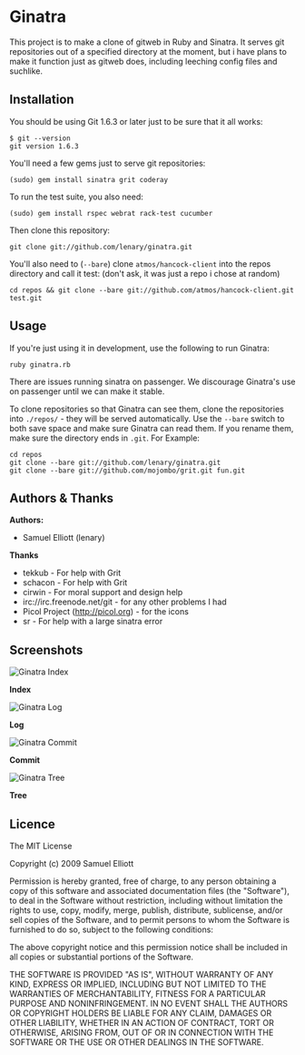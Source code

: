 Ginatra
=======

This project  is to make a  clone of gitweb in  Ruby and Sinatra. It  serves git
repositories out  of a specified  directory at the moment,  but i have  plans to
make  it function  just  as gitweb  does, including  leeching  config files  and
suchlike.

Installation
------------

You should be using Git 1.6.3 or later just to be sure that it all works:

    $ git --version
    git version 1.6.3

You'll need a few gems just to serve git repositories:

    (sudo) gem install sinatra grit coderay

To run the test suite, you also need:

    (sudo) gem install rspec webrat rack-test cucumber 
    
Then clone this repository:

    git clone git://github.com/lenary/ginatra.git
    
You'll  also need  to  (`--bare`) clone  `atmos/hancock-client`  into the  repos
directory and call it test: (don't ask, it was just a repo i chose at random)

    cd repos && git clone --bare git://github.com/atmos/hancock-client.git test.git
    
Usage
-----
        
If you're just using it in development, use the following to run Ginatra:

    ruby ginatra.rb
    
There are issues running sinatra on passenger. We discourage Ginatra's use on passenger until we can make it stable.

To clone repositories so that Ginatra  can see them, clone the repositories into
`./repos/` - they will be served  automatically. Use the `--bare` switch to both
save space and  make sure Ginatra can  read them. If you rename  them, make sure
the directory ends in `.git`. For Example:

    cd repos
    git clone --bare git://github.com/lenary/ginatra.git
    git clone --bare git://github.com/mojombo/grit.git fun.git

Authors & Thanks
----------------

**Authors:**

- Samuel Elliott (lenary)

**Thanks**

- tekkub - For help with Grit
- schacon - For help with Grit
- cirwin - For moral support and design help
- irc://irc.freenode.net/git - for any other problems I had
- Picol Project (http://picol.org) - for the icons
- sr - For help with a large sinatra error

Screenshots
-----------

![Ginatra Index](http://lenary-uploads.appspot.com/img/i?id=ag5sZW5hcnktdXBsb2Fkc3IMCxIFSW1hZ2UYuRcM&w=500&h=500 "Ginatra Index")

**Index**

![Ginatra Log](http://lenary-uploads.appspot.com/img/i?id=ag5sZW5hcnktdXBsb2Fkc3IMCxIFSW1hZ2UYuhcM&w=500&h=500 "Ginatra Log")

**Log**

![Ginatra Commit](http://lenary-uploads.appspot.com/img/i?id=ag5sZW5hcnktdXBsb2Fkc3IMCxIFSW1hZ2UYuxcM&w=500&h=500 "Ginatra Commit")

**Commit**

![Ginatra Tree](http://lenary-uploads.appspot.com/img/i?id=ag5sZW5hcnktdXBsb2Fkc3IMCxIFSW1hZ2UYuxcM&w=500&h=500 "Ginatra Tree")

**Tree**

Licence
-------

The MIT License

Copyright (c) 2009 Samuel Elliott

Permission is hereby granted, free of charge,  to any person obtaining a copy of
this software  and associated documentation  files (the "Software"), to  deal in
the Software  without restriction,  including without  limitation the  rights to
use, copy, modify, merge, publish, distribute, sublicense, and/or sell copies of
the Software, and to permit persons to  whom the Software is furnished to do so,
subject to the following conditions:

The above copyright  notice and this permission notice shall  be included in all
copies or substantial portions of the Software.

THE  SOFTWARE IS  PROVIDED "AS  IS", WITHOUT  WARRANTY OF  ANY KIND,  EXPRESS OR
IMPLIED, INCLUDING BUT NOT LIMITED TO THE WARRANTIES OF MERCHANTABILITY, FITNESS
FOR A PARTICULAR  PURPOSE AND NONINFRINGEMENT. IN NO EVENT  SHALL THE AUTHORS OR
COPYRIGHT HOLDERS BE  LIABLE FOR ANY CLAIM, DAMAGES OR  OTHER LIABILITY, WHETHER
IN  AN ACTION  OF  CONTRACT, TORT  OR  OTHERWISE,  ARISING FROM,  OUT  OF OR  IN
CONNECTION WITH THE SOFTWARE OR THE USE OR OTHER DEALINGS IN THE SOFTWARE.
